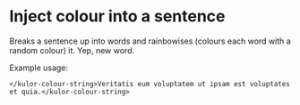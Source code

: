 # Inject colour into a sentence

Breaks a sentence up into words and rainbowises (colours each word with a random colour) it. Yep, new word.

Example usage:
```
</kulor-colour-string>Veritatis eum voluptatem ut ipsam est voluptates et quia.</kulor-colour-string>
```
